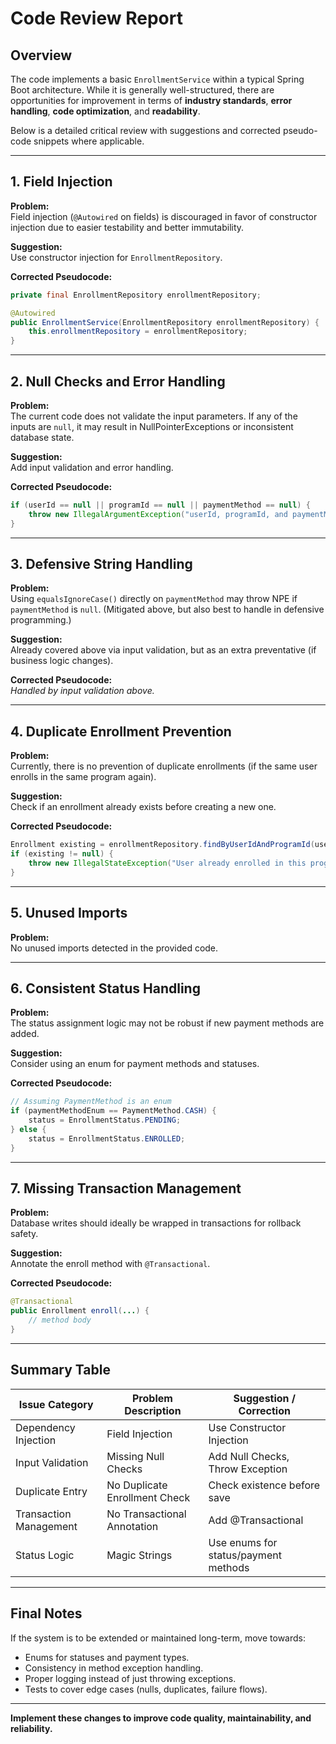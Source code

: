 # Code Review Report

## Overview

The code implements a basic `EnrollmentService` within a typical Spring Boot architecture. While it is generally well-structured, there are opportunities for improvement in terms of **industry standards**, **error handling**, **code optimization**, and **readability**. 

Below is a detailed critical review with suggestions and corrected pseudo-code snippets where applicable.

---

## 1. Field Injection

**Problem:**  
Field injection (`@Autowired` on fields) is discouraged in favor of constructor injection due to easier testability and better immutability.

**Suggestion:**  
Use constructor injection for `EnrollmentRepository`.

**Corrected Pseudocode:**
```java
private final EnrollmentRepository enrollmentRepository;

@Autowired
public EnrollmentService(EnrollmentRepository enrollmentRepository) {
    this.enrollmentRepository = enrollmentRepository;
}
```

---

## 2. Null Checks and Error Handling

**Problem:**  
The current code does not validate the input parameters. If any of the inputs are `null`, it may result in NullPointerExceptions or inconsistent database state.

**Suggestion:**  
Add input validation and error handling.

**Corrected Pseudocode:**
```java
if (userId == null || programId == null || paymentMethod == null) {
    throw new IllegalArgumentException("userId, programId, and paymentMethod must not be null");
}
```

---

## 3. Defensive String Handling

**Problem:**  
Using `equalsIgnoreCase()` directly on `paymentMethod` may throw NPE if `paymentMethod` is `null`. (Mitigated above, but also best to handle in defensive programming.)

**Suggestion:**  
Already covered above via input validation, but as an extra preventative (if business logic changes).

**Corrected Pseudocode:**  
_Handled by input validation above._

---

## 4. Duplicate Enrollment Prevention

**Problem:**  
Currently, there is no prevention of duplicate enrollments (if the same user enrolls in the same program again).

**Suggestion:**  
Check if an enrollment already exists before creating a new one.

**Corrected Pseudocode:**
```java
Enrollment existing = enrollmentRepository.findByUserIdAndProgramId(userId, programId);
if (existing != null) {
    throw new IllegalStateException("User already enrolled in this program");
}
```

---

## 5. Unused Imports

**Problem:**  
No unused imports detected in the provided code.

---

## 6. Consistent Status Handling

**Problem:**  
The status assignment logic may not be robust if new payment methods are added.

**Suggestion:**  
Consider using an enum for payment methods and statuses.

**Corrected Pseudocode:**
```java
// Assuming PaymentMethod is an enum
if (paymentMethodEnum == PaymentMethod.CASH) {
    status = EnrollmentStatus.PENDING;
} else {
    status = EnrollmentStatus.ENROLLED;
}
```

---

## 7. Missing Transaction Management

**Problem:**  
Database writes should ideally be wrapped in transactions for rollback safety.

**Suggestion:**  
Annotate the enroll method with `@Transactional`.

**Corrected Pseudocode:**
```java
@Transactional
public Enrollment enroll(...) {
    // method body
}
```

---

## Summary Table

| Issue Category          | Problem Description                                      | Suggestion / Correction                       |
|------------------------|----------------------------------------------------------|-----------------------------------------------|
| Dependency Injection   | Field Injection                                          | Use Constructor Injection                     |
| Input Validation       | Missing Null Checks                                      | Add Null Checks, Throw Exception              |
| Duplicate Entry        | No Duplicate Enrollment Check                            | Check existence before save                   |
| Transaction Management | No Transactional Annotation                              | Add @Transactional                            |
| Status Logic           | Magic Strings                                            | Use enums for status/payment methods          |

---

## Final Notes

If the system is to be extended or maintained long-term, move towards:

- Enums for statuses and payment types.
- Consistency in method exception handling.
- Proper logging instead of just throwing exceptions.
- Tests to cover edge cases (nulls, duplicates, failure flows).

---

**Implement these changes to improve code quality, maintainability, and reliability.**
